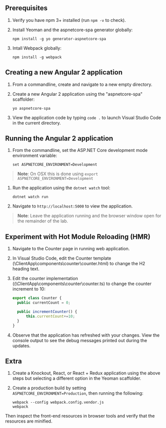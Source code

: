 ## Prerequisites
1. Verify you have npm 3+ installed (run `npm -v` to check).
1. Install Yeoman and the aspnetcore-spa generator globally: 

    ```
    npm install -g yo generator-aspnetcore-spa
    ```
1. Intall Webpack globally:

    ```
    npm install -g webpack
    ```
## Creating a new Angular 2 application
1. From a commandline, create and navigate to a new empty directory.
1. Create a new Angular 2 application using the "aspnetcore-spa" scaffolder:

    ```
    yo aspnetcore-spa
    ```
1. View the application code by typing `code .` to launch Visual Studio Code in the current directory.

## Running the Angular 2 application
1. From the commandline, set the ASP.NET Core development mode environment variable:

    ```
    set ASPNETCORE_ENVIRONMENT=Development
    ```
> **Note**: On OSX this is done using `export ASPNETCORE_ENVIRONMENT=Development`
  
1. Run the application using the `dotnet watch` tool:

    ```
    dotnet watch run
    ```
1. Navigate to `http://localhost:5000` to view the application.

> **Note**: Leave the application running and the browser window open for the remainder of the lab.

## Experiment with Hot Module Reloading (HMR)
1. Navigate to the Counter page in running web application.
1. In Visual Studio Code, edit the Counter template (\ClientApp\components\counter\counter.html) to change the H2 heading text.
1. Edit the counter implementation ((\ClientApp\components\counter\counter.ts) to change the counter increment to 10:

    ``` typescript
    export class Counter {
      public currentCount = 0;

      public incrementCounter() {
          this.currentCount+=10;
      }
    }
    ```
1. Observe that the application has refreshed with your changes. View the console output to see the debug messages printed out during the updates.

## Extra
1. Create a Knockout, React, or React + Redux application using the above steps but selecting a different option in the Yeoman scaffolder.
1. Create a production build by setting `ASPNETCORE_ENVIRONMENT=Production`, then running the following:

    ```
    webpack --config webpack.config.vendor.js
    webpack
    ```
    
Then inspect the front-end resources in browser tools and verify that the resources are minified.

